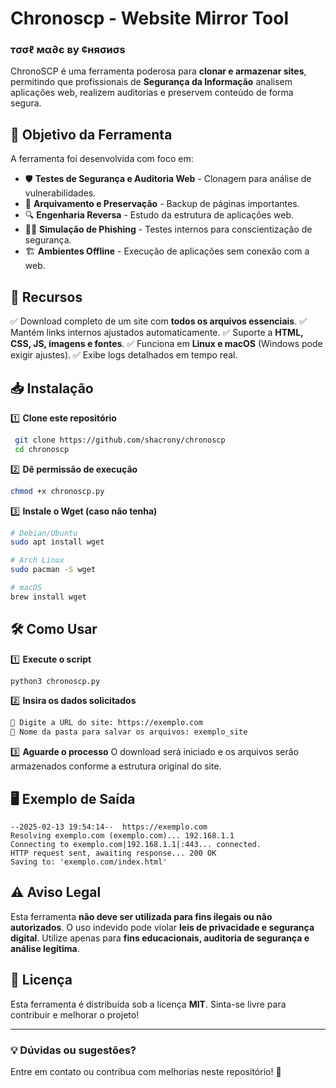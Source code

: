# Chronoscp - Website Mirror Tool

### тσσℓ мα∂є ву ¢няσиσѕ

ChronoSCP é uma ferramenta poderosa para **clonar e armazenar sites**, permitindo que profissionais de **Segurança da Informação** analisem aplicações web, realizem auditorias e preservem conteúdo de forma segura.

## 🚀 Objetivo da Ferramenta

A ferramenta foi desenvolvida com foco em:
- 🛡 **Testes de Segurança e Auditoria Web** - Clonagem para análise de vulnerabilidades.
- 📂 **Arquivamento e Preservação** - Backup de páginas importantes.
- 🔍 **Engenharia Reversa** - Estudo da estrutura de aplicações web.
- 🏴‍☠️ **Simulação de Phishing** - Testes internos para conscientização de segurança.
- 🏗 **Ambientes Offline** - Execução de aplicações sem conexão com a web.

## 📌 Recursos

✅ Download completo de um site com **todos os arquivos essenciais**.
✅ Mantém links internos ajustados automaticamente.
✅ Suporte a **HTML, CSS, JS, imagens e fontes**.
✅ Funciona em **Linux e macOS** (Windows pode exigir ajustes).
✅ Exibe logs detalhados em tempo real.

## 📥 Instalação

1️⃣ **Clone este repositório**
```bash
 git clone https://github.com/shacrony/chronoscp
 cd chronoscp
```

2️⃣ **Dê permissão de execução**
```bash
chmod +x chronoscp.py
```

3️⃣ **Instale o Wget (caso não tenha)**
```bash
# Debian/Ubuntu
sudo apt install wget

# Arch Linux
sudo pacman -S wget

# macOS
brew install wget
```

## 🛠 Como Usar

1️⃣ **Execute o script**
```bash
python3 chronoscp.py
```

2️⃣ **Insira os dados solicitados**
```bash
🔗 Digite a URL do site: https://exemplo.com
📂 Nome da pasta para salvar os arquivos: exemplo_site
```

3️⃣ **Aguarde o processo**
O download será iniciado e os arquivos serão armazenados conforme a estrutura original do site.

## 🖥 Exemplo de Saída
```
--2025-02-13 19:54:14--  https://exemplo.com
Resolving exemplo.com (exemplo.com)... 192.168.1.1
Connecting to exemplo.com|192.168.1.1|:443... connected.
HTTP request sent, awaiting response... 200 OK
Saving to: 'exemplo.com/index.html'
```
## ⚠️ Aviso Legal

Esta ferramenta **não deve ser utilizada para fins ilegais ou não autorizados**. O uso indevido pode violar **leis de privacidade e segurança digital**. Utilize apenas para **fins educacionais, auditoria de segurança e análise legítima**.

## 📜 Licença

Esta ferramenta é distribuída sob a licença **MIT**. Sinta-se livre para contribuir e melhorar o projeto!

---
### 💡 **Dúvidas ou sugestões?**
Entre em contato ou contribua com melhorias neste repositório! 🚀
